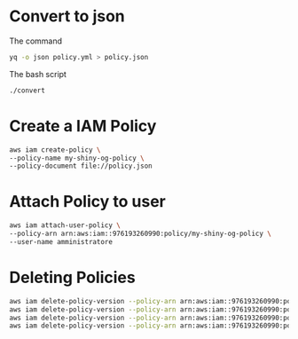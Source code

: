 # Convert to json

The command 
```sh
yq -o json policy.yml > policy.json 
```

The bash script
```sh
./convert
```

# Create a IAM Policy

```sh
aws iam create-policy \
--policy-name my-shiny-og-policy \
--policy-document file://policy.json
```

# Attach Policy to user 

```sh
aws iam attach-user-policy \
--policy-arn arn:aws:iam::976193260990:policy/my-shiny-og-policy \
--user-name amministratore 
```

# Deleting Policies 

```sh
aws iam delete-policy-version --policy-arn arn:aws:iam::976193260990:policy/my-shiny-og-policy --version-id v1
aws iam delete-policy-version --policy-arn arn:aws:iam::976193260990:policy/my-shiny-og-policy --version-id v2
aws iam delete-policy-version --policy-arn arn:aws:iam::976193260990:policy/my-shiny-og-policy --version-id v3
aws iam delete-policy-version --policy-arn arn:aws:iam::976193260990:policy/my-shiny-og-policy --version-id v4
```